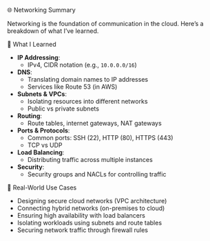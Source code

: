 🌐 Networking Summary

Networking is the foundation of communication in the cloud. Here’s a breakdown of what I’ve learned.

📘 What I Learned

- **IP Addressing**:
  - IPv4, CIDR notation (e.g., `10.0.0.0/16`)
- **DNS**:
  - Translating domain names to IP addresses
  - Services like Route 53 (in AWS)
- **Subnets & VPCs**:
  - Isolating resources into different networks
  - Public vs private subnets
- **Routing**:
  - Route tables, internet gateways, NAT gateways
- **Ports & Protocols**:
  - Common ports: SSH (22), HTTP (80), HTTPS (443)
  - TCP vs UDP
- **Load Balancing**:
  - Distributing traffic across multiple instances
- **Security**:
  - Security groups and NACLs for controlling traffic

🚀 Real-World Use Cases

- Designing secure cloud networks (VPC architecture)
- Connecting hybrid networks (on-premises to cloud)
- Ensuring high availability with load balancers
- Isolating workloads using subnets and route tables
- Securing network traffic through firewall rules
